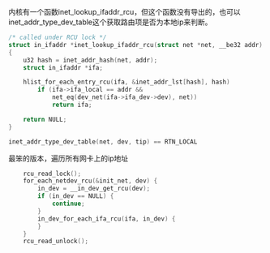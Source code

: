 内核有一个函数inet_lookup_ifaddr_rcu，但这个函数没有导出的，也可以inet_addr_type_dev_table这个获取路由项是否为本地ip来判断。


```c
/* called under RCU lock */
struct in_ifaddr *inet_lookup_ifaddr_rcu(struct net *net, __be32 addr)
{
	u32 hash = inet_addr_hash(net, addr);
	struct in_ifaddr *ifa;

	hlist_for_each_entry_rcu(ifa, &inet_addr_lst[hash], hash)
		if (ifa->ifa_local == addr &&
		    net_eq(dev_net(ifa->ifa_dev->dev), net))
			return ifa;

	return NULL;
}

inet_addr_type_dev_table(net, dev, tip) == RTN_LOCAL
```

最笨的版本，遍历所有网卡上的ip地址
```c
	rcu_read_lock();
	for_each_netdev_rcu(&init_net, dev) {
		in_dev = __in_dev_get_rcu(dev);
		if (in_dev == NULL) {
			continue;
		}
		in_dev_for_each_ifa_rcu(ifa, in_dev) {
		}
	}
	rcu_read_unlock();

```
